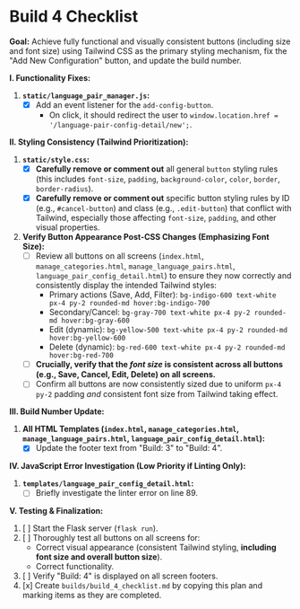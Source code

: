 # Build 4 Checklist

**Goal:** Achieve fully functional and visually consistent buttons (including size and font size) using Tailwind CSS as the primary styling mechanism, fix the "Add New Configuration" button, and update the build number.

**I. Functionality Fixes:**

1.  **`static/language_pair_manager.js`:**
    *   [x] Add an event listener for the `add-config-button`.
        *   On click, it should redirect the user to `window.location.href = '/language-pair-config-detail/new';`.

**II. Styling Consistency (Tailwind Prioritization):**

1.  **`static/style.css`:**
    *   [x] **Carefully remove or comment out** all general `button` styling rules (this includes `font-size`, `padding`, `background-color`, `color`, `border`, `border-radius`).
    *   [x] **Carefully remove or comment out** specific button styling rules by ID (e.g., `#cancel-button`) and class (e.g., `.edit-button`) that conflict with Tailwind, especially those affecting `font-size`, `padding`, and other visual properties.

2.  **Verify Button Appearance Post-CSS Changes (Emphasizing Font Size):**
    *   [ ] Review all buttons on all screens (`index.html`, `manage_categories.html`, `manage_language_pairs.html`, `language_pair_config_detail.html`) to ensure they now correctly and consistently display the intended Tailwind styles:
        *   Primary actions (Save, Add, Filter): `bg-indigo-600 text-white px-4 py-2 rounded-md hover:bg-indigo-700`
        *   Secondary/Cancel: `bg-gray-700 text-white px-4 py-2 rounded-md hover:bg-gray-600`
        *   Edit (dynamic): `bg-yellow-500 text-white px-4 py-2 rounded-md hover:bg-yellow-600`
        *   Delete (dynamic): `bg-red-600 text-white px-4 py-2 rounded-md hover:bg-red-700`
    *   [ ] **Crucially, verify that the *font size* is consistent across all buttons (e.g., Save, Cancel, Edit, Delete) on all screens.**
    *   [ ] Confirm all buttons are now consistently sized due to uniform `px-4 py-2` padding *and* consistent font size from Tailwind taking effect.

**III. Build Number Update:**

1.  **All HTML Templates (`index.html`, `manage_categories.html`, `manage_language_pairs.html`, `language_pair_config_detail.html`):**
    *   [x] Update the footer text from "Build: 3" to "Build: 4".

**IV. JavaScript Error Investigation (Low Priority if Linting Only):**

1.  **`templates/language_pair_config_detail.html`:**
    *   [ ] Briefly investigate the linter error on line 89.

**V. Testing & Finalization:**

1.  [ ] Start the Flask server (`flask run`).
2.  [ ] Thoroughly test all buttons on all screens for:
    *   Correct visual appearance (consistent Tailwind styling, **including font size and overall button size**).
    *   Correct functionality.
3.  [ ] Verify "Build: 4" is displayed on all screen footers.
4.  [x] Create `builds/build_4_checklist.md` by copying this plan and marking items as they are completed.
